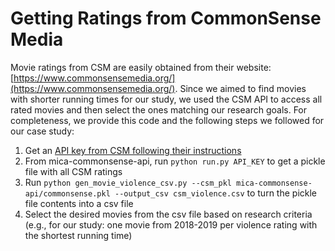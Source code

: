 # Getting Ratings from CommonSense Media
Movie ratings from CSM are easily obtained from their website: [https://www.commonsensemedia.org/](https://www.commonsensemedia.org/). Since we aimed to find movies with shorter running times for our study, we used the CSM API to access all rated movies and then select the ones matching our research goals. For completeness, we provide this code and the following steps we followed for our case study:

1. Get an [API key from CSM following their instructions](https://www.commonsensemedia.org/developers/api-overview)
1. From mica-commonsense-api, run `python run.py API_KEY` to get a pickle file with all CSM ratings
1. Run `python gen_movie_violence_csv.py --csm_pkl mica-commonsense-api/commonsense.pkl --output_csv csm_violence.csv` to turn the pickle file contents into a csv file
1. Select the desired movies from the csv file based on research criteria (e.g., for our study: one movie from 2018-2019 per violence rating with the shortest running time)
